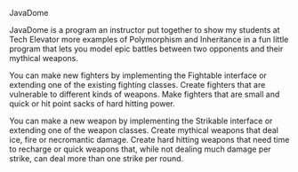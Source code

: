 JavaDome

JavaDome is a program an instructor put together to show my students at Tech Elevator more examples of Polymorphism and Inheritance in a fun little program that lets you model epic battles between two opponents and their mythical weapons.

You can make new fighters by implementing the Fightable interface or extending one of the existing fighting classes. Create fighters that are vulnerable to different kinds of weapons. Make fighters that are small and quick or hit point sacks of hard hitting power.

You can make a new weapon by implementing the Strikable interface or extending one of the weapon classes. Create mythical weapons that deal ice, fire or necromantic damage. Create hard hitting weapons that need time to recharge or quick weapons that, while not dealing much damage per strike, can deal more than one strike per round.